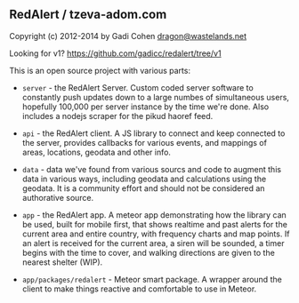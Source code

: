 ## RedAlert / tzeva-adom.com

Copyright (c) 2012-2014 by Gadi Cohen <dragon@wastelands.net>

Looking for v1?  https://github.com/gadicc/redalert/tree/v1

This is an open source project with various parts:

* `server` - the RedAlert Server.  Custom coded server software to constantly
  push updates down to a large numbes of simultaneous users, hopefully 100,000
  per server instance by the time we're done.  Also includes a nodejs scraper
  for the pikud haoref feed.

* `api` - the RedAlert client.  A JS library to connect and keep connected to
  the server, provides callbacks for various events, and mappings of areas,
  locations, geodata and other info.

* `data` - data we've found from various sourcs and code to augment this data
  in various ways, including geodata and calculations using the geodata.  It
  is a community effort and should not be considered an authorative source.

* `app` - the RedAlert app.  A meteor app demonstrating how the library can be
  used, built for mobile first, that shows realtime and past alerts for the
  current area and entire country, with frequency charts and map points.  If an
  alert is received for the current area, a siren will be sounded, a timer begins
  with the time to cover, and walking directions are given to the nearest shelter
  (WIP).

* `app/packages/redalert` - Meteor smart package.  A wrapper around the client
  to make things reactive and comfortable to use in Meteor.
